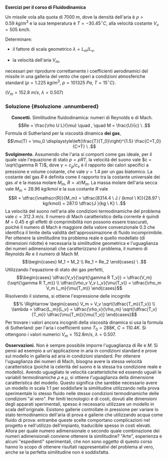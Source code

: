 **Esercizi per il corso di Fluidodinamica**

Un missile vola alla quota di $7000\  m$, dove la densità dell'aria è
$\rho = 0.59\  kg/m^3$ e la sua temperatura è $T=-30.45^\circ   C$, alla
velocità costante $V_v=505\  km/h$.

Determinare:

-   il fattore di scala geometrico $\lambda=L_m/L_v$,

-   la velocità dell'aria $V_m$,

necessari per riprodurre correttamente i coefficienti aerodinamici del
missile in una galleria del vento che operi a condizioni atmosferiche
standard ($\rho=1.225\ kg/m^3$, $p=101325\ Pa$, $T=15^\circ  C$).

($V_m =152.8\  m/s$, $\lambda=0.507$)

### Soluzione {#soluzione .unnumbered}

     **Concetti.** Similitudine fluidodinamica: numeri di Reynolds e di
Mach. $$Re = \frac{\rho U L}{\mu} \quad , \quad M = \frac{U}{c} \ .$$
Formula di Sutherland per la viscosità dinamica **dei gas**,
$$\mu(T) = \mu_0 \displaystyle\left(\frac{T}{T_0}\right)^{1.5}
 \frac{C+T_0}{C+T} \ .$$ **Svolgimento.** Assumendo che l'aria si
comporti come gas ideale, per il quale vale l'equazione di stato
$p = \rho R T$, la velocità del suono vale $c = \sqrt{\gamma R T}$, dove
$\gamma = c_p / c_v$ è il rapporto dei calori specifici a pressione e
volume costante, che vale $\gamma = 1.4$ per un gas biatomico. La
costante del gas $R$ è definita come il rapporto tra la costante
universale dei gas $\mathscr{R}$ e la massa molare $M_m$,
$R = \mathscr{R}/M_m$. La massa molare dell'aria secca vale
$M_m = 28.96 \ kg / kmol$ e la sua costante $R$ vale
$$R = \dfrac{\mathscr{R}}{M_m} = \dfrac{8314.4 \ J / (kmol \ K)}{28.97 \ kg/kmol} = 287.0 \dfrac{J }{kg \ K} \ .$$
La velocità del suono nell'aria alle condizioni termodinamiche del
problema vale $c = 312.3 \ m/s$. Il numero di Mach caratteristico della
corrente è quindi $M=0.45$ e gli effetti di comprimibilità non possono
essere trascurati, poichè il numero di Mach è maggiore della valore
convenzionale $0.3$ che identifica il limite della validità
dell'approssimazione di fluido incomprimibile. Per ottenere la
similitudine tra problema reale e quello modellato (di dimensioni
ridotte) è necessaria la similitudine geometrica e l'uguaglianza dei
numeri adimensionali che caratterizzano il problema, il numero di
Reynolds $Re$ e il numero di Mach $M$. $$\begin{cases}
 M_1 = M_2 \\
 Re_1 = Re_2  
\end{cases} \ .$$ Utilizzando l'equazione di stato dei gas perfetti,
$$\begin{cases}
 \dfrac{V_v}{\sqrt{\gamma R T_v}} = \dfrac{V_m}{\sqrt{\gamma R T_m}} \\
 \dfrac{\rho_v V_v L_v}{\mu(T_v)} = \dfrac{\rho_m V_m L_m}{\mu(T_m)}
\end{cases}$$ Risolvendo il sistema, si ottiene l'espressione delle
incognite $$% \Rightarrow
   \begin{cases}
     V_m = V_v \sqrt{\dfrac{T_m}{T_v}} \\
     \lambda = \dfrac{L_m}{L_v} = \dfrac{\rho_v}{\rho_m} 
     \sqrt{\dfrac{T_v}{T_m}} \dfrac{\mu(T_m)}{\mu(T_v)}
   \end{cases}$$ Per trovare i valori ancora incogniti della viscosità
dinamica si usa la formula di Sutherland: per l'aria i coefficienti sono
$T_0 = 288 K$, $C = 110.4 K$. Si ottengono i valori numerici
$V_m = 152.8 m/s$, $\lambda = 0.507$.

**Osservazioni.** Non è sempre possibile imporre l'uguaglianza di $Re$ e
$M$. Si pensi ad esempio a un'applicazione in aria in condizioni
standard e prove sul modello in galleria ad aria in condizioni standard.
Per ottenere l'uguaglianza dei numeri di Mach, bisogna avere la stessa
velocità caratteristica (poichè la celerità del suono è la stessa tra
condizione reale e modello). Avendo uguagliato le velocità
caratteristiche ed essendo uguali le variabili termodinamiche $\rho$ e
$\mu$, si ottiene l'uguaglianza della dimensione caratteristica del
modello. Questo significa che sarebbe necessario avere un modello in
scala 1:1 per soddisfare la similitudine utilizzando nella prova
sperimentale lo stesso fluido nelle stesse condizioni termodinamiche
delle condizioni "al vero". Per limiti tecnologici e di costi, dovuti
alle dimensioni degli apparati sperimentali, spesso è necessario
utilizzare un modello in scala dell'originale. Esistono gallerie
controllate in pressione per variare lo stato termodinamico dell'aria di
prova e gallerie che utilizzando acqua come fluido di prova: entrambe
queste scelte comportano complicazioni nel progetto e nell'utilizzo
dell'impianto, traducibile spesso in costi elevati. Allora per quale
numero adimensionale o secondo quale combinazione dei numeri
adimensionali conviene ottenere la similitudine? "Arte", esperienza e
alcuni "espedienti" sperimentali, che non sono oggetto di questo corso
hanno lo scopo di ottenere risultati rappresentativi del problema al
vero, anche se la perfetta similitudine non è soddisfatta.
